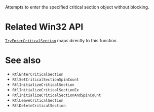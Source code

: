 Attempts to enter the specified critical section object without blocking.

# Related Win32 API
[`TryEnterCriticalSection`](https://learn.microsoft.com/en-us/windows/win32/api/synchapi/nf-synchapi-tryentercriticalsection) maps directly to this function.

# See also
- `RtlEnterCriticalSection`
- `RtlSetCriticalSectionSpinCount`
- `RtlInitializeCriticalSection`
- `RtlInitializeCriticalSectionEx`
- `RtlInitializeCriticalSectionAndSpinCount`
- `RtlLeaveCriticalSection`
- `RtlDeleteCriticalSection`
